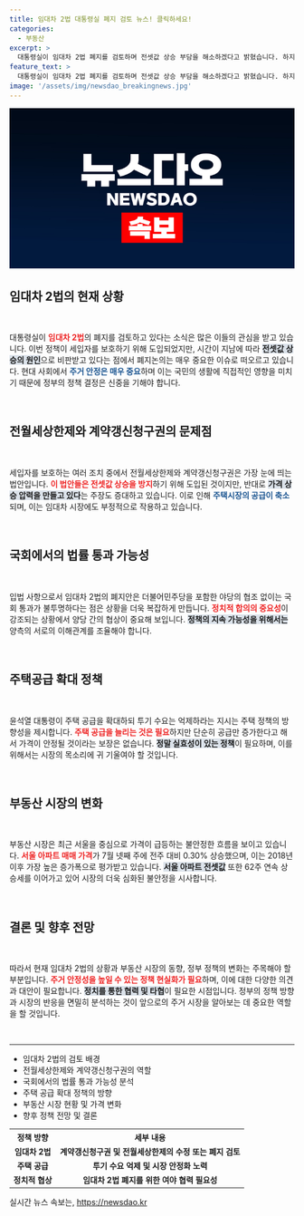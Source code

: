 ```yaml
---
title: 임대차 2법 대통령실 폐지 검토 뉴스! 클릭하세요!
categories:
  - 부동산
excerpt: >
  대통령실이 임대차 2법 폐지를 검토하며 전셋값 상승 부담을 해소하겠다고 밝혔습니다. 하지만 국회의 협조 없이는 실행이 불투명한 상황입니다. 불안한 부동산 시장, 가격 급등세 속에서 향후 정책 방향에 이목이 집중됩니다.
feature_text: >
  대통령실이 임대차 2법 폐지를 검토하며 전셋값 상승 부담을 해소하겠다고 밝혔습니다. 하지만 국회의 협조 없이는 실행이 불투명한 상황입니다. 불안한 부동산 시장, 가격 급등세 속에서 향후 정책 방향에 이목이 집중됩니다.
image: '/assets/img/newsdao_breakingnews.jpg'
---
```


<p><img src="/assets/img/newsdao_breakingnews.jpg" alt="ranknews 속보" /></p>

<h2 data-ke-size="size26">임대차 2법의 현재 상황</h2>

<p data-ke-size="size16">&nbsp;</p>

<p>대통령실이 <b><span style="color: #ee2323;">임대차 2법</span></b>의 폐지를 검토하고 있다는 소식은 많은 이들의 관심을 받고 있습니다. 이번 정책이 세입자를 보호하기 위해 도입되었지만, 시간이 지남에 따라 <b><span style="background-color: #21538527;">전셋값 상승의 원인</span></b>으로 비판받고 있다는 점에서 폐지논의는 매우 중요한 이슈로 떠오르고 있습니다. 현대 사회에서 <b><span style="color: #1a5490;">주거 안정은 매우 중요</span></b>하며 이는 국민의 생활에 직접적인 영향을 미치기 때문에 정부의 정책 결정은 신중을 기해야 합니다. </p>

<p data-ke-size="size16">&nbsp;</p>

<h2 data-ke-size="size26">전월세상한제와 계약갱신청구권의 문제점</h2>

<p data-ke-size="size16">&nbsp;</p>

<p>세입자를 보호하는 여러 조치 중에서 전월세상한제와 계약갱신청구권은 가장 눈에 띄는 법안입니다. <b><span style="color: #ee2323;">이 법안들은 전셋값 상승을 방지</span></b>하기 위해 도입된 것이지만, 반대로 <b><span style="background-color: #21538527;">가격 상승 압력을 만들고 있다</span></b>는 주장도 증대하고 있습니다. 이로 인해 <b><span style="color: #1a5490;">주택시장의 공급이 축소</span></b>되며, 이는 임대차 시장에도 부정적으로 작용하고 있습니다.</p>

<p data-ke-size="size16">&nbsp;</p>

<h2 data-ke-size="size26">국회에서의 법률 통과 가능성</h2>

<p data-ke-size="size16">&nbsp;</p>

<p>입법 사항으로서 임대차 2법의 폐지안은 더불어민주당을 포함한 야당의 협조 없이는 국회 통과가 불투명하다는 점은 상황을 더욱 복잡하게 만듭니다. <b><span style="color: #ee2323;">정치적 합의의 중요성</span></b>이 강조되는 상황에서 양당 간의 협상이 중요해 보입니다. <b><span style="background-color: #21538527;">정책의 지속 가능성을 위해서는</span></b> 양측의 서로의 이해관계를 조율해야 합니다.</p>

<p data-ke-size="size16">&nbsp;</p>

<h2 data-ke-size="size26">주택공급 확대 정책</h2>

<p data-ke-size="size16">&nbsp;</p>

<p>윤석열 대통령이 주택 공급을 확대하되 투기 수요는 억제하라는 지시는 주택 정책의 방향성을 제시합니다. <b><span style="color: #ee2323;">주택 공급을 늘리는 것은 필요</span></b>하지만 단순히 공급만 증가한다고 해서 가격이 안정될 것이라는 보장은 없습니다. <b><span style="background-color: #21538527;">정말 실효성이 있는 정책</span></b>이 필요하며, 이를 위해서는 시장의 목소리에 귀 기울여야 할 것입니다.</p>

<p data-ke-size="size16">&nbsp;</p>

<h2 data-ke-size="size26">부동산 시장의 변화</h2>

<p data-ke-size="size16">&nbsp;</p>

<p>부동산 시장은 최근 서울을 중심으로 가격이 급등하는 불안정한 흐름을 보이고 있습니다. <b><span style="color: #ee2323;">서울 아파트 매매 가격</span></b>가 7월 넷째 주에 전주 대비 0.30% 상승했으며, 이는 2018년 이후 가장 높은 증가폭으로 평가받고 있습니다. <b><span style="background-color: #21538527;">서울 아파트 전셋값</span></b> 또한 62주 연속 상승세를 이어가고 있어 시장의 더욱 심화된 불안정을 시사합니다.</p>

<p data-ke-size="size16">&nbsp;</p>

<h2 data-ke-size="size26">결론 및 향후 전망</h2>

<p data-ke-size="size16">&nbsp;</p>

<p>따라서 현재 임대차 2법의 상황과 부동산 시장의 동향, 정부 정책의 변화는 주목해야 할 부분입니다. <b><span style="color: #ee2323;">주거 안정성을 높일 수 있는 정책 현실화가 필요</span></b>하며, 이에 대한 다양한 의견과 대안이 필요합니다. <b><span style="background-color: #21538527;">정치를 통한 협력 및 타협</span></b>이 필요한 시점입니다. 정부의 정책 방향과 시장의 반응을 면밀히 분석하는 것이 앞으로의 주거 시장을 알아보는 데 중요한 역할을 할 것입니다. </p>

<p data-ke-size="size16">&nbsp;</p>

<hr>

<ul>
<li>임대차 2법의 검토 배경</li>
<li>전월세상한제와 계약갱신청구권의 역할</li>
<li>국회에서의 법률 통과 가능성 분석</li>
<li>주택 공급 확대 정책의 방향</li>
<li>부동산 시장 현황 및 가격 변화</li>
<li>향후 정책 전망 및 결론</li>
</ul>

<table style="width: 100%;">
<tr>
<th style="text-align: center;"><b>정책 방향</b></th>
<th style="text-align: center;"><b>세부 내용</b></th>
</tr>
<tr>
<td style="text-align: center; height: 17px;"><b>임대차 2법</b></td>
<td style="text-align: center; height: 17px;"><b>계약갱신청구권 및 전월세상한제의 수정 또는 폐지 검토</b></td>
</tr>
<tr>
<td style="text-align: center; height: 17px;"><b>주택 공급</b></td>
<td style="text-align: center; height: 17px;"><b>투기 수요 억제 및 시장 안정화 노력</b></td>
</tr>
<tr>
<td style="text-align: center; height: 17px;"><b>정치적 협상</b></td>
<td style="text-align: center; height: 17px;"><b>임대차 2법 폐지를 위한 여야 협력 필요성</b></td>
</tr>
</table>
실시간 뉴스 속보는, <a href="https://newsdao.kr" rel="dofollow">https://newsdao.kr</a>


